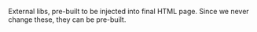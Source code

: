 External libs, pre-built to be injected into final HTML page.
Since we never change these, they can be pre-built.